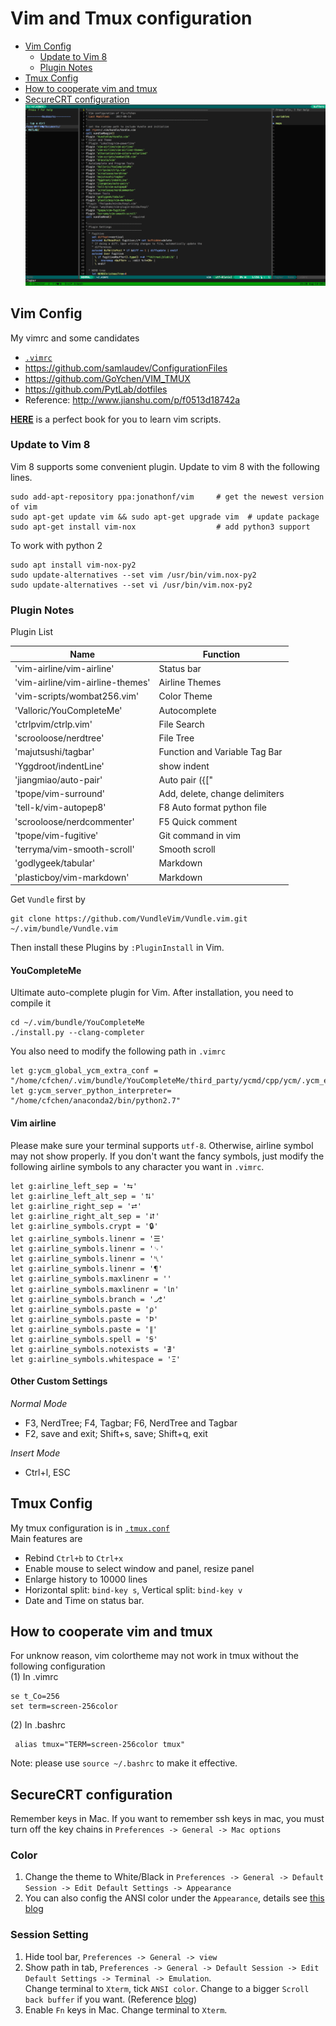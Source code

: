 # Vim and Tmux configuration
 - [Vim Config](#vim-config)
   * [Update to Vim 8](#update-to-vim-8)
   * [Plugin Notes](#plugin-notes)
 - [Tmux Config](#tmux-config)
 - [How to cooperate vim and tmux](#how-to-cooperate-vim-and-tmux)
 - [SecureCRT configuration](#securecrt-configuration)
![Example Image](example.png)

## Vim Config
My vimrc and some candidates
- [`.vimrc`](.vimrc)
- https://github.com/samlaudev/ConfigurationFiles
- https://github.com/GoYchen/VIM_TMUX
- https://github.com/PytLab/dotfiles
- Reference: http://www.jianshu.com/p/f0513d18742a

[**HERE**](http://learnvimscriptthehardway.stevelosh.com/chapters/01.html) is a perfect book for you to learn vim scripts.

### Update to Vim 8
Vim 8 supports some convenient plugin. Update to vim 8 with the following lines.
```
sudo add-apt-repository ppa:jonathonf/vim     # get the newest version of vim
sudo apt-get update vim && sudo apt-get upgrade vim  # update package
sudo apt-get install vim-nox                  # add python3 support
```
To work with python 2
```
sudo apt install vim-nox-py2
sudo update-alternatives --set vim /usr/bin/vim.nox-py2
sudo update-alternatives --set vi /usr/bin/vim.nox-py2
```
### Plugin Notes
Plugin List

Name    | Function
----    | ---
'vim-airline/vim-airline'          | Status bar
'vim-airline/vim-airline-themes'   | Airline Themes 
'vim-scripts/wombat256.vim'        | Color Theme
'Valloric/YouCompleteMe'           | Autocomplete
'ctrlpvim/ctrlp.vim'               | File Search
'scrooloose/nerdtree'              | File Tree
'majutsushi/tagbar'                | Function and Variable Tag Bar
'Yggdroot/indentLine'              | show indent 
'jiangmiao/auto-pair'              | Auto pair ({["
'tpope/vim-surround'               | Add, delete, change delimiters 
'tell-k/vim-autopep8'              | F8 Auto format python file 
'scrooloose/nerdcommenter'         | F5 Quick comment 
'tpope/vim-fugitive'               | Git command in vim
'terryma/vim-smooth-scroll'        | Smooth scroll 
'godlygeek/tabular'                | Markdown 
'plasticboy/vim-markdown'          | Markdown

Get `Vundle` first by
```
git clone https://github.com/VundleVim/Vundle.vim.git ~/.vim/bundle/Vundle.vim
```
Then install these Plugins by `:PluginInstall` in Vim.

#### YouCompleteMe
Ultimate auto-complete plugin for Vim. After installation, you need to compile it
```
cd ~/.vim/bundle/YouCompleteMe
./install.py --clang-completer
```
You also need to modify the following path in `.vimrc`
```
let g:ycm_global_ycm_extra_conf = "/home/cfchen/.vim/bundle/YouCompleteMe/third_party/ycmd/cpp/ycm/.ycm_extra_conf.py"
let g:ycm_server_python_interpreter= "/home/cfchen/anaconda2/bin/python2.7" 
```

#### Vim airline

Please make sure your terminal supports `utf-8`. Otherwise, airline symbol may not show properly.
If you don't want the fancy symbols, just modify the following airline symbols to any character you want in `.vimrc`.
```
let g:airline_left_sep = '⮀'
let g:airline_left_alt_sep = '⮁'
let g:airline_right_sep = '⮂'
let g:airline_right_alt_sep = '⮃'
let g:airline_symbols.crypt = '🔒'
let g:airline_symbols.linenr = '☰'
let g:airline_symbols.linenr = '␊'
let g:airline_symbols.linenr = '␤'
let g:airline_symbols.linenr = '¶'
let g:airline_symbols.maxlinenr = ''
let g:airline_symbols.maxlinenr = '㏑'
let g:airline_symbols.branch = '⎇'
let g:airline_symbols.paste = 'ρ'
let g:airline_symbols.paste = 'Þ'
let g:airline_symbols.paste = '∥'
let g:airline_symbols.spell = 'Ꞩ'
let g:airline_symbols.notexists = '∄'
let g:airline_symbols.whitespace = 'Ξ'
```

#### Other Custom Settings
*Normal Mode*
- F3, NerdTree; F4, Tagbar; F6, NerdTree and Tagbar
- F2, save and exit; Shift+s, save; Shift+q, exit

*Insert Mode*
- Ctrl+l, ESC

## Tmux Config

My tmux configuration is in [`.tmux.conf`](.tmux.conf)  
Main features are
- Rebind `Ctrl+b` to `Ctrl+x`
- Enable mouse to select window and panel, resize panel
- Enlarge history to 10000 lines
- Horizontal split: `bind-key s`, Vertical split: `bind-key v`
- Date and Time on status bar.

## How to cooperate vim and tmux 
For unknow reason, vim colortheme may not work in tmux without the following configuration  
(1) In .vimrc
```
se t_Co=256
set term=screen-256color
```
(2) In .bashrc
```
 alias tmux="TERM=screen-256color tmux" 
```
Note: please use `source ~/.bashrc` to make it effective.

## SecureCRT configuration
Remember keys in Mac. If you want to remember ssh keys in mac, you must turn off the key chains in `Preferences -> General -> Mac options`
### Color 
1. Change the theme to White/Black in `Preferences -> General -> Default Session -> Edit Default Settings -> Appearance`
1. You can also config the ANSI color under the `Appearance`, details see [this blog](http://liam0205.me/2015/09/24/color-scheme-for-securecrt/index.html)
### Session Setting
1. Hide tool bar, `Preferences -> General -> view`
1. Show path in tab, `Preferences -> General -> Default Session -> Edit Default Settings -> Terminal -> Emulation`.  
Change terminal to `Xterm`, tick `ANSI color`. Change to a bigger `Scroll back buffer` if you want. (Reference [blog](http://blog.csdn.net/delphiwcdj/article/details/7226921)) 
1. Enable `Fn` keys in Mac. Change terminal to `Xterm`.
